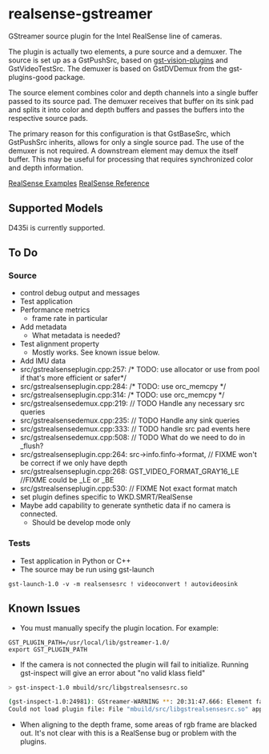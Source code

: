 # realsense-gstreamer

GStreamer source plugin for the Intel RealSense line of cameras. 

The plugin is actually two elements, a pure source and a demuxer. The source is set up as a GstPushSrc, based on [gst-vision-plugins](https://github.com/joshdoe/gst-plugins-vision) and GstVideoTestSrc. The demuxer is based on GstDVDemux from the gst-plugins-good package. 

The source element combines color and depth channels into a single buffer passed to its source pad. The demuxer receives that buffer on its sink pad and splits it into color and depth buffers and passes the buffers into the respective source pads. 

The primary reason for this configuration is that GstBaseSrc, which GstPushSrc inherits, allows for only a single source pad. The use of the demuxer is not required. A downstream element may demux the itself buffer. This may be useful for processing that requires synchronized color and depth information.

[RealSense Examples](https://github.com/IntelRealSense/librealsense/tree/master/examples)
[RealSense Reference](https://dev.intelrealsense.com/docs/api-architecture)

## Supported Models
D435i is currently supported.

## To Do
### Source
- control debug output and messages
- Test application
- Performance metrics 
    - frame rate in particular
- Add metadata
    - What metadata is needed?
- Test alignment property
    - Mostly works. See known issue below.
- Add IMU data
- src/gstrealsenseplugin.cpp:257:  /* TODO: use allocator or use from pool if that's more efficient or safer*/
- src/gstrealsenseplugin.cpp:284:      /* TODO: use orc_memcpy */
- src/gstrealsenseplugin.cpp:314:      /* TODO: use orc_memcpy */
- src/gstrealsensedemux.cpp:219:  // TODO Handle any necessary src queries
- src/gstrealsensedemux.cpp:235:  // TODO Handle any sink queries
- src/gstrealsensedemux.cpp:333:    // TODO handle src pad events here
- src/gstrealsensedemux.cpp:508:  // TODO What do we need to do in _flush?
- src/gstrealsenseplugin.cpp:264:    src->info.finfo->format, // FIXME won't be correct if we only have depth
- src/gstrealsenseplugin.cpp:268:    GST_VIDEO_FORMAT_GRAY16_LE //FIXME could be _LE or _BE
- src/gstrealsenseplugin.cpp:530:          // FIXME Not exact format match
- set plugin defines specific to WKD.SMRT/RealSense
- Maybe add capability to generate synthetic data if no camera is connected.
    - Should be develop mode only

### Tests
- Test application in Python or C++
- The source may be run using gst-launch
```
gst-launch-1.0 -v -m realsensesrc ! videoconvert ! autovideosink
```

## Known Issues
- You must manually specify the plugin location. For example:
```
GST_PLUGIN_PATH=/usr/local/lib/gstreamer-1.0/
export GST_PLUGIN_PATH
```
- If the camera is not connected the plugin will fail to initialize. Running gst-inspect will give an error about "no valid klass field"

```bash
> gst-inspect-1.0 mbuild/src/libgstrealsensesrc.so

(gst-inspect-1.0:24981): GStreamer-WARNING **: 20:31:47.666: Element factory metadata for 'realsensesrc' has no valid klass field
Could not load plugin file: File "mbuild/src/libgstrealsensesrc.so" appears to be a GStreamer plugin, but it failed to initialize
```
- When aligning to the depth frame, some areas of rgb frame are blacked out. It's not clear with this is a RealSense bug or problem with the plugins. 